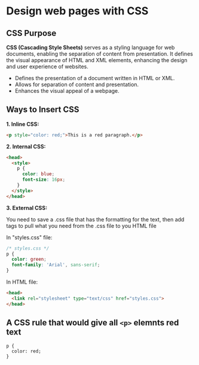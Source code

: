 
# Design web pages with CSS

## **CSS Purpose**
**CSS (Cascading Style Sheets)** serves as a styling language for web documents, enabling the separation of content from presentation. It defines the visual appearance of HTML and XML elements, enhancing the design and user experience of websites.

- Defines the presentation of a document written in HTML or XML.
- Allows for separation of content and presentation.
- Enhances the visual appeal of a webpage.

## **Ways to Insert CSS**

**1. Inline CSS:**
```html
<p style="color: red;">This is a red paragraph.</p>
```

**2. Internal CSS:**
```html
<head>
  <style>
    p {
      color: blue;
      font-size: 16px;
    }
  </style>
</head>
```

**3. External CSS:**

You need to save a .css file that has the formatting for the text, then add tags to pull what you need from the .css file to you HTML file 

In "styles.css" file:
```css
/* styles.css */
p {
  color: green;
  font-family: 'Arial', sans-serif;
}
```

In HTML file:
```html
<head>
  <link rel="stylesheet" type="text/css" href="styles.css">
</head>
```

## A CSS rule that would give all `<p>` elemnts red text

```
p {
  color: red;
}
```



<!-- 
What is the purpose of CSS?
What are the three ways to insert CSS into your project?
Write an example of a CSS rule that would give all <p> elements red text 
-->
